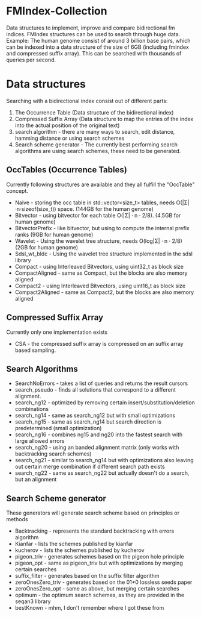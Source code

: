 # FMIndex-Collection
Data structures to implement, improve and compare bidirectional fm indices.
FMIndex structures can be used to search through huge data.
Example: The human genome consist of around 3 billion base pairs, which can be indexed into a data structure of the size of 6GB (including fmindex and compressed suffix array). This can be searched with thousands of queries per second.

# Data structures
Searching with a bidirectional index consist out of different parts:
1. The Occurrence Table (Data structure of the bidirectional index)
2. Compressed Suffix Array (Data structure to map the entries of the index into the actual position of the original text)
3. search algorithm - there are many ways to search, edit distance, hamming distance or using search schemes
4. Search scheme generator - The currently best performing search algorithms are using search schemes, these need to be generated.

## OccTables (Occurrence Tables)
Currently following structures are available and they all fulfill the "OccTable" concept.
- Naive - storing the occ table in std::vector<size_t> tables, needs O(|Σ|·n·sizeof(size_t)) space. (144GB for the human genome)
- Bitvector - using bitvector for each table O(|Σ| · n · 2/8). (4.5GB for human genome)
- BitvectorPrefix - like bitvector, but using to compute the internal prefix ranks (9GB for human genome)
- Wavelet - Using the wavelet tree structure, needs O(log|Σ| · n · 2/8) (2GB for human genome)
- Sdsl_wt_bldc - Using the wavelet tree structure implemented in the sdsl library
- Compact - using Interleaved Bitvectors, using uint32_t as block size
- CompactAligned - same as Compact, but the blocks are also memory aligned
- Compact2 - using Interleaved Bitvectors, using uint16_t as block size
- Compact2Aligned - same as Compact2, but the blocks are also memory aligned

## Compressed Suffix Array
Currently only one implementation exists
- CSA - the compressed suffix array is compressed on an suffix array based sampling.


## Search Algorithms
- SearchNoErrors - takes a list of queries and returns the result cursors
- search_pseudo - finds all solutions that correspond to a different alignment.
- search_ng12 - optimized by removing certain insert/substitution/deletion combinations
- search_ng14 - same as search_ng12 but with small optimizations
- search_ng15 - same as search_ng14 but search direction is predetermined (small optimization)
- search_ng16 - combines ng15 and ng20 into the fastest search with large allowed errors
- search_ng20 - using an banded alignment matrix (only works with backtracking search schemes)
- search_ng21 - similar to search_ng14 but with optimizations also leaving out certain merge combination if different search path exists
- search_ng22 - same as search_ng22 but actually doesn't do a search, but an alignment

## Search Scheme generator
These generators will generate search scheme based on principles or methods
- Backtracking - represents the standard backtracking with errors algorithm
- Kianfar - lists the schemes published by kianfar
- kucherov - lists the schemes published by kucherov
- pigeon_triv - generates schemes based on the pigeon hole principle
- pigeon_opt - same as pigeon_triv but with optimizations by merging certain searches
- suffix_filter - generates based on the suffix filter algorithm
- zeroOnesZero_triv - generates based on the 01*0 lossless seeds paper
- zeroOnesZero_opt - same as above, but merging certain searches
- optimum - the optimum search schemes, as they are provided in the seqan3 library
- bestKnown - mhm, I don't remember where I got these from
